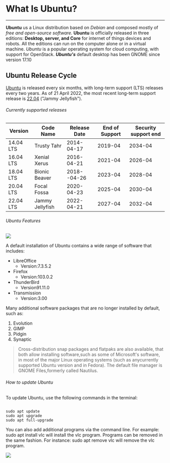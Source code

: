 # What Is Ubuntu?  
---------------------------------------------------
**Ubuntu** us a Linux distribution based on *Debian* and composed mostly of *free and open-source software.*
**Ubuntu** is officially released in three editions: **Desktop, server, and Core** for internet of things devices and robots. All the editions can run on the computer alone or in a virtual machine. *Ubuntu* is a popular operating system for cloud computing, with support for OpenStack. ***Ubuntu's*** default desktop has been GNOME since version 17.10
## Ubuntu Release Cycle

[Ubuntu](https://ubuntu.com/) is released every six months, with long-term support (LTS) releases every two years. As of 21 April 2022, the most recent long-term support release is [22.04](https://ubuntu.com/download/desktop) ("Jammy Jellyfish").

###### Currently supported releases 


| **Version** | **Code Name**   | **Release Date** | **End of Support** | **Security support end** |
| ----------- | --------------- | ---------------- | ------------------ | ------------------------ |
| 14.04 LTS   | Trusty Tahr     | 2014-04-17       | 2019-04            | 2034-04                  | 
| 16.04 LTS   | Xenial Xerus    | 2016-04-21       | 2021-04            | 2026-04                  | 
| 18.04 LTS   | Bionic Beaver   | 2018--04-26      | 2023-04            | 2028-04                  | 
| 20.04 LTS   | Focal Fossa     | 2020-04-23       | 2025-04            | 2030-04                  | 
| 22.04 LTS   | Jammy Jellyfish | 2022-04-21       | 2027-04            | 2032-04                  | 

###### Ubuntu Features
![](ubuntu-desktop.png)


A default installation of Ubuntu contains a wide range of software that includes:

* LibreOffice
  * Version:7.3.5.2
* Firefox
  *  Version:103.0.2
*  ThunderBird
   *  Version91.11.0
*  Transmission
   *  Version:3.00
  
Many additional software packages that are no longer installed by default, such as:

1. Evolution
2. GIMP
3. Pidgin
4. Synaptic
   
>Cross-distribution snap packages and flatpaks are also available, that both allow installing software,such as some of Microsoft's software, in most of the major Linux operating systems (such as anycurrently supported Ubuntu version and in Fedora). The default file manager is GNOME Files,formerly called Nautilus.

###### How to update Ubuntu

To update Ubuntu, use the following commands in the terminal:
```

sudo apt update
sudo apt upgrade
sudo apt full-upgrade

```
You can also add additional programs via the command line. For example: sudo apt install vlc will
install the vlc program. Programs can be removed in the same fashion. For instance: sudo apt remove
vlc will remove the vlc program.

![](ubuntu-logo.png)


